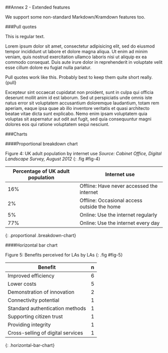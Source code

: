 ##Annex 2 - Extended features

We support some non-standard Markdown/Kramdown features too.


###Pull quotes

This is regular text.

Lorem ipsum dolor sit amet, consectetur adipisicing elit, sed do eiusmod tempor incididunt ut labore et dolore magna aliqua. Ut enim ad minim veniam, quis nostrud exercitation ullamco laboris nisi ut aliquip ex ea commodo consequat. Duis aute irure dolor in reprehenderit in voluptate velit esse cillum dolore eu fugiat nulla pariatur.

Pull quotes work like this. Probably best to keep them quite short really.
{pull}

Excepteur sint occaecat cupidatat non proident, sunt in culpa qui officia deserunt mollit anim id est laborum. Sed ut perspiciatis unde omnis iste natus error sit voluptatem accusantium doloremque laudantium, totam rem aperiam, eaque ipsa quae ab illo inventore veritatis et quasi architecto beatae vitae dicta sunt explicabo. Nemo enim ipsam voluptatem quia voluptas sit aspernatur aut odit aut fugit, sed quia consequuntur magni dolores eos qui ratione voluptatem sequi nesciunt.

###Charts

####Proportional breakdown chart

Figure 4: UK adult population by internet use *Source: Cabinet Office, Digital Landscape Survey, August 2012*
{: .fig #fig-4}

| Percentage of UK adult population | Internet use                                |
| --------------------------------- | ------------------------------------------- |
| 16%                               | Offline: Have never accessed the internet   |
| 2%                                | Offline: Occasional access outside the home |
| 5%                                | Online: Use the internet regularly          |
| 77%                               | Online: Use the internet every day          |
{: .proportional .breakdown-chart}

####Horizontal bar chart

Figure 5: Benefits perceived for LAs by LAs
{: .fig #fig-5}

| Benefit                           | n  |
| --------------------------------- |--- |
| Improved efficiency               | 6  |
| Lower costs                       | 5  |
| Demonstration of innovation       | 2  |
| Connectivity potential            | 1  |
| Standard authentication methods   | 1  |
| Supporting citizen trust          | 1  |
| Providing integrity               | 1  |
| Cross-selling of digital services | 1  |
{: .horizontal-bar-chart}
